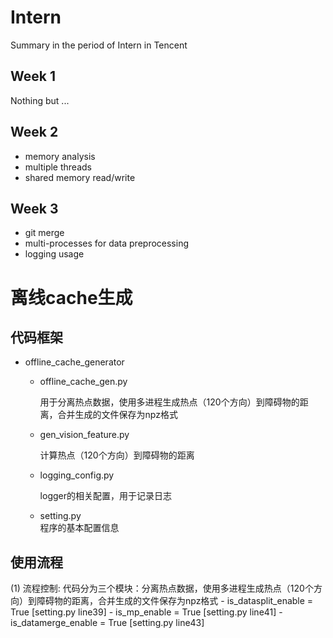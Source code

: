 # Intern
  Summary in the period of Intern in Tencent

## Week 1
  Nothing but ...

## Week 2 
  - memory analysis
  - multiple threads
  - shared memory read/write

## Week 3
  - git merge
  - multi-processes for data preprocessing
  - logging usage

# 离线cache生成
## 代码框架
  - offline_cache_generator
      - offline_cache_gen.py
      
          用于分离热点数据，使用多进程生成热点（120个方向）到障碍物的距离，合并生成的文件保存为npz格式
          
      - gen_vision_feature.py
      
          计算热点（120个方向）到障碍物的距离
          
      - logging_config.py
      
          logger的相关配置，用于记录日志
         
      - setting.py             
          程序的基本配置信息

## 使用流程
  (1) 流程控制:
      代码分为三个模块：分离热点数据，使用多进程生成热点（120个方向）到障碍物的距离，合并生成的文件保存为npz格式
      - is_datasplit_enable = True [setting.py line39]
      - is_mp_enable = True [setting.py line41]
      - is_datamerge_enable = True [setting.py line43]

